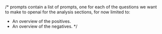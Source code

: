 /* prompts contain a list of prompts, one for each of the questions we want to make to openai
for the analysis sections, for now limited to:
- An overview of the positives.
- An overview of the negatives.
*/